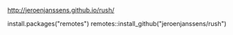 http://jeroenjanssens.github.io/rush/

install.packages("remotes")
remotes::install_github("jeroenjanssens/rush")


